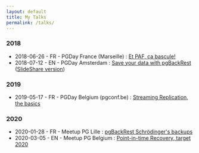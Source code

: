 ```yaml
---
layout: default
title: My Talks
permalink: /talks/
---
```


### 2018

* 2018-06-26 - FR - PGDay France (Marseille) : [Et PAF, ça bascule!](https://pgstef.github.io/talks/fr/PAF_PGDayFR_2018-06-26.html.gz)
* 2018-07-12 - EN - PGDay Amsterdam : [Save your data with pgBackRest](https://pgstef.github.io/talks/en/20180712_pgdayAmsterdam_pgBackRest.html.gz) ([SlideShare version](https://www.slideshare.net/PGDayAmsterdam/pgdayamsterdam-2018-stefan-fercot-save-your-data-with-pgbackrest))

### 2019

* 2019-05-17 - FR - PGDay Belgium (pgconf.be) : [Streaming Replication, the basics](https://pgstef.github.io/talks/en/20190517_pgconfBE_Streaming-Replication.reveal.pdf)

### 2020

* 2020-01-28 - FR - Meetup PG Lille : [pgBackRest Schrödinger's backups](https://pgstef.github.io/talks/fr/20200128_meetup_pgbackrest-schrodingers-backups.reveal.pdf)
* 2020-03-05 - EN - Meetup PG Belgium : [Point-in-time Recovery, target 2020](https://pgstef.github.io/talks/en/20200305_meetup_pitr-target-2020.reveal.pdf)

